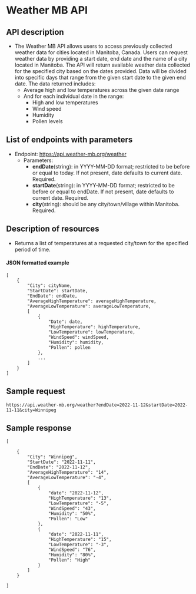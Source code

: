 # Weather MB API

## API description    
- The Weather MB API allows users to access previously collected weather data for cities located in Manitoba, Canada. Users can request weather data by providing a start date, end date and the name of a city located in Manitoba. The API will return available weather data collected for the specified city based on the dates provided. Data will be divided into specific days that range from the given start date to the given end date. The data returned includes:
    - Average high and low temperatures across the given date range 
    - And for each individual date in the range:
        - High and low temperatures 
        - Wind speed 
        - Humidity
        - Pollen levels

## List of endpoints with parameters
- Endpoint: https://api.weather-mb.org/weather
    - Parameters: 
        - **endDate**(string): in YYYY-MM-DD format; restricted to be before or equal to today. If not present, date defaults to current date. Required.
        - **startDate**(string): in YYYY-MM-DD format; restricted to be before or equal to endDate. If not present, date defaults to current date. Required.
        - **city**(string): should be any city/town/village within Manitoba. Required.

## Description of resources
- Returns a list of temperatures at a requested city/town for the specified period of time. 

#### **JSON formatted example**
```
[
    {
        "City": cityName,
        "StartDate": startDate,
        "EndDate": endDate, 
        "AverageHighTemperature": averageHighTemperature,
        "AverageLowTemperature": averageLowTemperature,
        [
            {
                "Date": date,
                "HighTemperature": highTemperature,
                "LowTemperature": lowTemperature,
                "WindSpeed": windSpeed,
                "Humidity": humidity,
                "Pollen": pollen
            },
            ...
        ]
    }
]
```

## Sample request 
````
https://api.weather-mb.org/weather?endDate=2022-11-12&startDate=2022-11-11&city=Winnipeg
````

## Sample response
````
[

    {
        "City": "Winnipeg",
        "StartDate": "2022-11-11",
        "EndDate": "2022-11-12", 
        "AverageHighTemperature": "14",
        "AverageLowTemperature": "-4",
        [
            {
                "date": "2022-11-12",
                "HighTemperature": "13",
                "LowTemperature": "-5",
                "WindSpeed": "43",
                "Humidity": "50%",
                "Pollen": "Low"
            },
            {
                "date": "2022-11-11",
                "HighTemperature": "15",
                "LowTemperature": "-3",
                "WindSpeed": "76",
                "Humidity": "80%",
                "Pollen": "High"
            }
        ]
    }
    
]

````
